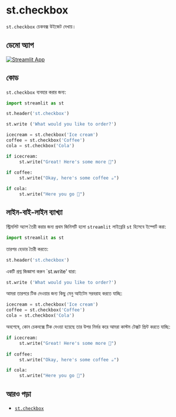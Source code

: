# st.checkbox

`st.checkbox` চেকবক্স উইজেট দেখায়।

## ডেমো অ্যাপ

[![Streamlit App](https://static.streamlit.io/badges/streamlit_badge_black_white.svg)](https://share.streamlit.io/dataprofessor/st.checkbox/)

## কোড
`st.checkbox` ব্যবহার করার জন্য:
```python
import streamlit as st

st.header('st.checkbox')

st.write ('What would you like to order?')

icecream = st.checkbox('Ice cream')
coffee = st.checkbox('Coffee')
cola = st.checkbox('Cola')

if icecream:
     st.write("Great! Here's some more 🍦")
    
if coffee: 
     st.write("Okay, here's some coffee ☕")

if cola:
     st.write("Here you go 🥤")
```

## লাইন-বাই-লাইন ব্যাখ্যা
স্ট্রিমলিট অ্যাপ তৈরী করার জন্য প্রথম জিনিসটি হলো `streamlit` লাইব্রেরি `st` হিসেবে ইম্পোর্ট করা:
```python
import streamlit as st
```

তারপর হেডার তৈরী করতে:
```python
st.header('st.checkbox')
```

একটি প্রশ্ন জিজ্ঞাসা করুন `st.write' দ্বারা:
```python
st.write ('What would you like to order?')
```

আমরা তারপরে টিক দেওয়ার জন্য কিছু মেনু আইটেম সরবরাহ করতে যাচ্ছি:
```python
icecream = st.checkbox('Ice cream')
coffee = st.checkbox('Coffee')
cola = st.checkbox('Cola')
```

অবশেষে, কোন চেকবক্সে টিক দেওয়া হয়েছে তার উপর নির্ভর করে আমরা কাস্টম টেক্সট প্রিন্ট করতে যাচ্ছি:
```python
if icecream:
     st.write("Great! Here's some more 🍦")
    
if coffee: 
     st.write("Okay, here's some coffee ☕")

if cola:
     st.write("Here you go 🥤")
```  

## আরও পড়া
- [`st.checkbox`](https://docs.streamlit.io/library/api-reference/widgets/st.checkbox)
